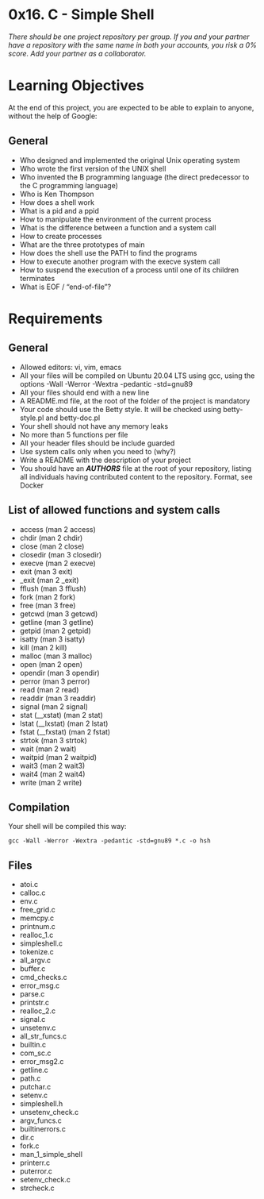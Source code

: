 # 0x16. C - Simple Shell
*There should be one project repository per group. If you and your partner have a repository with the same name in both your accounts, you risk a 0% score. Add your partner as a collaborator.*

# Learning Objectives
At the end of this project, you are expected to be able to explain to anyone, without the help of Google:

## General
- Who designed and implemented the original Unix operating system
- Who wrote the first version of the UNIX shell
- Who invented the B programming language (the direct predecessor to the C programming language)
- Who is Ken Thompson
- How does a shell work
- What is a pid and a ppid
- How to manipulate the environment of the current process
- What is the difference between a function and a system call
- How to create processes
- What are the three prototypes of main
- How does the shell use the PATH to find the programs
- How to execute another program with the execve system call
- How to suspend the execution of a process until one of its children terminates
- What is EOF / “end-of-file”?

# Requirements

## General
- Allowed editors: vi, vim, emacs
- All your files will be compiled on Ubuntu 20.04 LTS using gcc, using the options -Wall -Werror -Wextra -pedantic -std=gnu89
- All your files should end with a new line
- A README.md file, at the root of the folder of the project is mandatory
- Your code should use the Betty style. It will be checked using betty-style.pl and betty-doc.pl
- Your shell should not have any memory leaks
- No more than 5 functions per file
- All your header files should be include guarded
- Use system calls only when you need to (why?)
- Write a README with the description of your project
- You should have an ***AUTHORS*** file at the root of your repository, listing all individuals having contributed content to the repository. Format, see Docker

## List of allowed functions and system calls

- access (man 2 access)
- chdir (man 2 chdir)
- close (man 2 close)
- closedir (man 3 closedir)
- execve (man 2 execve)
- exit (man 3 exit)
- _exit (man 2 _exit)
- fflush (man 3 fflush)
- fork (man 2 fork)
- free (man 3 free)
- getcwd (man 3 getcwd)
- getline (man 3 getline)
- getpid (man 2 getpid)
- isatty (man 3 isatty)
- kill (man 2 kill)
- malloc (man 3 malloc)
- open (man 2 open)
- opendir (man 3 opendir)
- perror (man 3 perror)
- read (man 2 read)
- readdir (man 3 readdir)
- signal (man 2 signal)
- stat (__xstat) (man 2 stat)
- lstat (__lxstat) (man 2 lstat)
- fstat (__fxstat) (man 2 fstat)
- strtok (man 3 strtok)
- wait (man 2 wait)
- waitpid (man 2 waitpid)
- wait3 (man 2 wait3)
- wait4 (man 2 wait4)
- write (man 2 write)

## Compilation
Your shell will be compiled this way:

`gcc -Wall -Werror -Wextra -pedantic -std=gnu89 *.c -o hsh`

## Files
- atoi.c
- calloc.c
- env.c
- free_grid.c
- memcpy.c
- printnum.c
- realloc_1.c
- simpleshell.c
- tokenize.c
- all_argv.c
- buffer.c
- cmd_checks.c
- error_msg.c
- parse.c
- printstr.c
- realloc_2.c
- signal.c
- unsetenv.c
- all_str_funcs.c
- builtin.c
- com_sc.c
- error_msg2.c
- getline.c
- path.c
- putchar.c
- setenv.c
- simpleshell.h
- unsetenv_check.c
- argv_funcs.c
- builtinerrors.c
- dir.c
- fork.c
- man_1_simple_shell
- printerr.c
- puterror.c
- setenv_check.c
- strcheck.c

